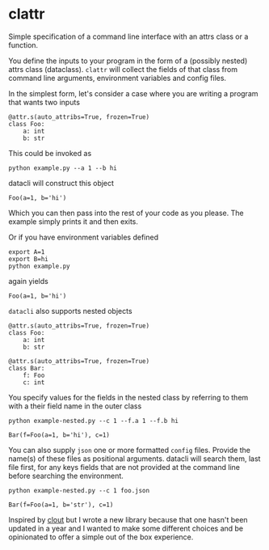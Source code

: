 # clattr

Simple specification of a command line interface with an attrs class or a function.

You define the inputs to your program in the form of a (possibly nested) attrs class (dataclass). `clattr` will collect the fields of that class from command line arguments, environment variables and config files.

In the simplest form, let's consider a case where you are writing a program that wants two inputs

```
@attr.s(auto_attribs=True, frozen=True)
class Foo:
    a: int
    b: str
```

This could be invoked as
```
python example.py --a 1 --b hi
```
datacli will construct this object
```
Foo(a=1, b='hi')
```
Which you can then pass into the rest of your code as you please. The example simply prints it and then exits.

Or if you have environment variables defined

```
export A=1
export B=hi
python example.py
```
again yields
```
Foo(a=1, b='hi')
```

`datacli` also supports nested objects

```
@attr.s(auto_attribs=True, frozen=True)
class Foo:
    a: int
    b: str

@attr.s(auto_attribs=True, frozen=True)
class Bar:
    f: Foo
    c: int
```

You specify values for the fields in the nested class by referring to them with a their field name in the outer class

```
python example-nested.py --c 1 --f.a 1 --f.b hi
```
```
Bar(f=Foo(a=1, b='hi'), c=1)
```

You can also supply `json` one or more formatted `config` files. Provide the name(s) of these files as positional arguments. datacli will search them, last file first, for any keys fields that are not provided at the command line before searching the environment.

```
python example-nested.py --c 1 foo.json
```
```
Bar(f=Foo(a=1, b='str'), c=1)
```

Inspired by [clout](https://github.com/python-clout/clout) but I wrote a new library because that one hasn't been updated in a year and I wanted to make some different choices and be opinionated to offer a simple out of the box experience.

